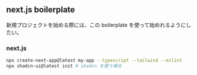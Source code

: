 ## next.js boilerplate

新規プロジェクトを始める際には、この boilerplate を使って始めれるようにしたい。

### next.js

```sh
npx create-next-app@latest my-app --typescript --tailwind --eslint
npx shadcn-ui@latest init # shadcn を使う場合
```

